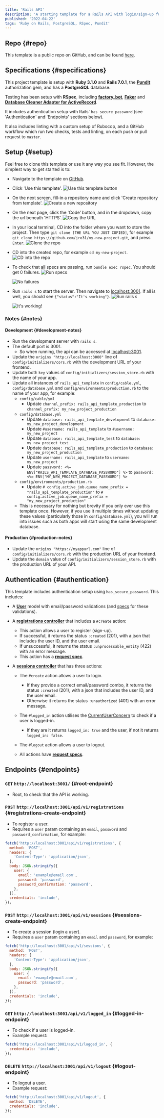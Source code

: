 ```yaml
---
title: 'Rails API'
description: 'A starting template for a Rails API with login/sign-up functionality, PostgreSQL, RSpec and Pundit.'
published: '2022-04-22'
tags: 'Ruby on Rails, PostgreSQL, RSpec, Pundit'
---
```


## Repo {#repo}

This template is a public repo on GitHub, and can be found [here](https://github.com/jro31/rails-api-template).

## Specifications {#specifications}

This project template is setup with **Ruby 3.1.0** and **Rails 7.0.1**, the [**Pundit**](https://github.com/varvet/pundit) authorization gem, and has a **PostgreSQL** database.

Testing has been setup with **RSpec**, including [**factory_bot**](https://github.com/thoughtbot/factory_bot/blob/main/GETTING_STARTED.md), [**Faker**](https://github.com/faker-ruby/faker) and [**Database Cleaner Adapter for ActiveRecord**](https://github.com/DatabaseCleaner/database_cleaner-active_record).

It includes authentication setup with Rails' `has_secure_password` (see 'Authentication' and 'Endpoints' sections below).

It also includes linting with a custom setup of Rubocop, and a GitHub workflow which run two checks, tests and linting, on each push or pull request to `master`.

## Setup {#setup}

Feel free to clone this template or use it any way you see fit. However, the simplest way to get started is to:

- Navigate to the template on [GitHub](https://github.com/jro31/rails-api-template).
- Click 'Use this template'.
  ![Use this template button](/images/templates/rails-api/use-this-template.png)

- On the next screen, fill-in a repository name and click 'Create repository from template'.
  ![Create a new repository](/images/templates/rails-api/create-new-repo.png)

- On the next page, click the 'Code' button, and in the dropdown, copy the url beneath 'HTTPS'.
  ![Copy the URL](/images/templates/rails-api/clone-url.png)

- In your local terminal, CD into the folder where you want to store the project. Then type `git clone [THE URL YOU JUST COPIED]`, for example `git clone https://github.com/jro31/my-new-project.git`, and press `Enter`.
  ![Clone the repo](/images/templates/rails-api/git-clone.png)

- CD into the created repo, for example `cd my-new-project`.
  ![CD into the repo](/images/templates/rails-api/cd-into-repo.png)

- To check that all specs are passing, run `bundle exec rspec`. You should get 0 failures.
  ![Run specs](/images/templates/rails-api/bundle-exec-rspec.png)

  ![No failures](/images/templates/rails-api/no-failures.png)

- Run `rails s` to start the server. Then navigate to [localhost:3001](http://localhost:3001/). If all is well, you should see `{"status":"It's working"}`.
  ![Run rails s](/images/templates/rails-api/rails-s.png)

  ![It's working!](/images/templates/rails-api/its-working.png)

### Notes {#notes}

#### Development {#development-notes}

- Run the development server with `rails s`.
- The default port is 3001.
  - So when running, the api can be accessed at [localhost:3001](http://localhost:3001/).
- Update the `origins "http://localhost:3000"` line of `config/initializers/cors.rb` with the development URL of your frontend.
- Update both `key` values of `config/initializers/session_store.rb` with the name of your app.
- Update all instances of `rails_api_template` in `config/cable.yml`, `config/database.yml` and `config/environments/production.rb` to the name of your app, for example:
  - `config/cable/yml`
    - Update `channel_prefix: rails_api_template_production` to `channel_prefix: my_new_project_production`
  - `config/database.yml`
    - Update `database: rails_api_template_development` to `database: my_new_project_development`
    - Update `#username: rails_api_template` to `#username: my_new_project`
    - Update `database: rails_api_template_test` to `database: my_new_project_test`
    - Update `database: rails_api_template_production` to `database: my_new_project_production`
    - Update `username: rails_api_template` to `username: my_new_project`
    - Update `password: <%= ENV["RAILS_API_TEMPLATE_DATABASE_PASSWORD"] %>` to `password: <%= ENV["MY_NEW_PROJECT_DATABASE_PASSWORD"] %>`
  - `config/environments/production.rb`
    - Update `# config.active_job.queue_name_prefix = "rails_api_template_production"` to `# config.active_job.queue_name_prefix = "my_new_project_production"`
  - This is necessary for nothing but brevity if you only ever use this template once. However, if you use it multiple times without updating these values (particularly those in `config/database.yml`), you will run into issues such as both apps will start using the same development database.

#### Production {#production-notes}

- Update the `origins "https://myappurl.com"` line of `config/initializers/cors.rb` with the production URL of your frontend.
- Update the `domain` value of `config/initializers/session_store.rb` with the production URL of your API.

## Authentication {#authentication}

This template includes authentication setup using `has_secure_password`. This includes:

- A [**User**](https://github.com/jro31/rails-api-template/blob/master/app/models/user.rb) model with email/password validations (and [specs](https://github.com/jro31/rails-api-template/blob/master/spec/models/user_spec.rb) for these validations).
- A [**registrations controller**](https://github.com/jro31/rails-api-template/blob/master/app/controllers/api/v1/registrations_controller.rb) that includes a `#create` action:

  - This action allows a user to register (sign-up).
  - If successful, it returns the status `:created` (201), with a json that includes the user ID, and the user email.
  - If unsuccessful, it returns the status `:unprocessable_entity` (422) with an error message.
  - This action has a [**request spec**](https://github.com/jro31/rails-api-template/blob/master/spec/requests/api/v1/registrations_spec.rb).

- A [**sessions controller**](https://github.com/jro31/rails-api-template/blob/master/app/controllers/api/v1/sessions_controller.rb) that has three actions:

  - The `#create` action allows a user to login.
    - If they provide a correct email/password combo, it returns the status `:created` (201), with a json that includes the user ID, and the user email.
    - Otherwise it returns the status `:unauthorized` (401) with an error message.
  - The `#logged_in` action utilises the [CurrentUserConcern](https://github.com/jro31/rails-api-template/blob/master/app/controllers/concerns/current_user_concern.rb) to check if a user is logged-in.
    - If they are it returns `logged_in: true` and the user, if not it returns `logged_in: false`.
  - The `#logout` action allows a user to logout.

  - All actions have [**request specs**](https://github.com/jro31/rails-api-template/blob/master/spec/requests/api/v1/sessions_spec.rb).

## Endpoints {#endpoints}

### `GET` `http://localhost:3001/` {#root-endpoint}

- Root, to check that the API is working.

### `POST` `http://localhost:3001/api/v1/registrations` {#registrations-create-endpoint}

- To register a user.
- Requires a `user` param containing an `email`, `password` and `password_confirmation`, for example:

```js
fetch('http://localhost:3001/api/v1/registrations', {
  method: 'POST',
  headers: {
    'Content-Type': 'application/json',
  },
  body: JSON.stringify({
    user: {
      email: 'example@email.com',
      password: 'password',
      password_confirmation: 'password',
    },
  }),
  credentials: 'include',
});
```

### `POST` `http://localhost:3001/api/v1/sessions` {#sessions-create-endpoint}

- To create a session (login a user).
- Requires a `user` param containing an `email` and `password`, for example:

```js
fetch('http://localhost:3001/api/v1/sessions', {
  method: 'POST',
  headers: {
    'Content-Type': 'application/json',
  },
  body: JSON.stringify({
    user: {
      email: 'example@email.com',
      password: 'password',
    },
  }),
  credentials: 'include',
});
```

### `GET` `http://localhost:3001/api/v1/logged_in` {#logged-in-endpoint}

- To check if a user is logged-in.
- Example request:

```js
fetch('http://localhost:3001/api/v1/logged_in', {
  credentials: 'include',
});
```

### `DELETE` `http://localhost:3001/api/v1/logout` {#logout-endpoint}

- To logout a user.
- Example request:

```js
fetch('http://localhost:3001/api/v1/logout', {
  method: 'DELETE',
  credentials: 'include',
});
```
